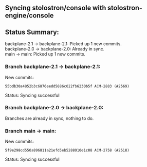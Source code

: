 ## Syncing stolostron/console with stolostron-engine/console

## Status Summary:

backplane-2.1 -> backplane-2.1: Picked up 1 new commits.  
backplane-2.0 -> backplane-2.0: Already in sync.  
main -> main: Picked up 1 new commits.  

### Branch backplane-2.1 -> backplane-2.1:

New commits:

```
55bdb30a4852b3c6876eedd5886c022fb6230b5f ACM-2883 (#2569)
```

Status: Syncing successful

### Branch backplane-2.0 -> backplane-2.0:

Branches are already in sync, nothing to do.

### Branch main -> main:

New commits:

```
5f9e298cd550a896811a21efd5eb5288010e1c08 ACM-2758 (#2518)
```

Status: Syncing successful

